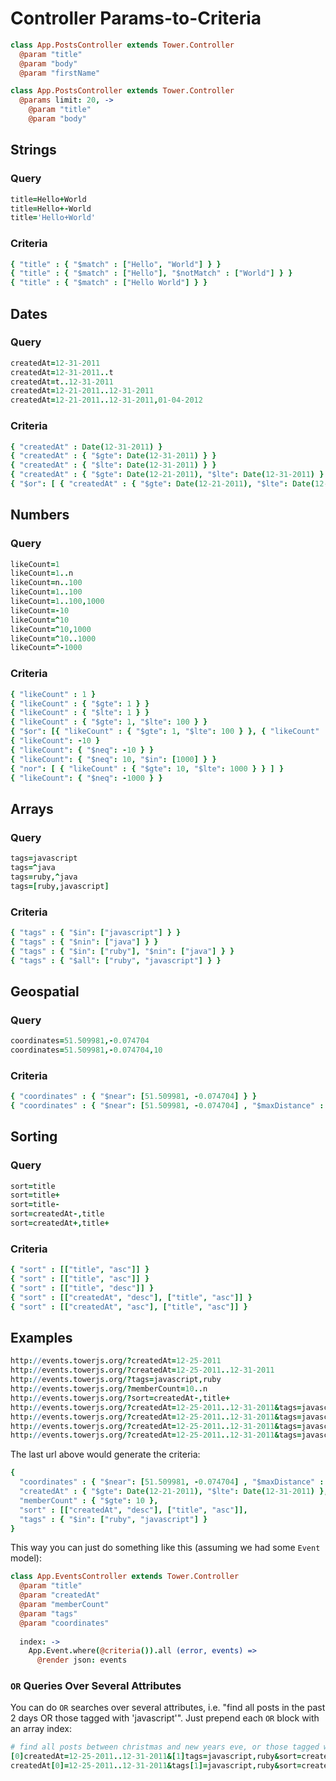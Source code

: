 # Controller Params-to-Criteria

``` coffeescript
class App.PostsController extends Tower.Controller
  @param "title"
  @param "body"
  @param "firstName"
```

``` coffeescript
class App.PostsController extends Tower.Controller
  @params limit: 20, ->
    @param "title"
    @param "body"
```

## Strings

### Query

``` coffeescript
title=Hello+World
title=Hello+-World
title='Hello+World'
```

### Criteria

``` coffeescript
{ "title" : { "$match" : ["Hello", "World"] } }
{ "title" : { "$match" : ["Hello"], "$notMatch" : ["World"] } }
{ "title" : { "$match" : ["Hello World"] } }
```

## Dates

### Query

``` coffeescript
createdAt=12-31-2011
createdAt=12-31-2011..t
createdAt=t..12-31-2011
createdAt=12-21-2011..12-31-2011
createdAt=12-21-2011..12-31-2011,01-04-2012
```

### Criteria

``` coffeescript
{ "createdAt" : Date(12-31-2011) }
{ "createdAt" : { "$gte": Date(12-31-2011) } }
{ "createdAt" : { "$lte": Date(12-31-2011) } }
{ "createdAt" : { "$gte": Date(12-21-2011), "$lte": Date(12-31-2011) } }
{ "$or": [ { "createdAt" : { "$gte": Date(12-21-2011), "$lte": Date(12-31-2011) } }, { "createdAt" : Date(01-04-2012) } ] }
```

## Numbers

### Query

``` coffeescript
likeCount=1
likeCount=1..n
likeCount=n..100
likeCount=1..100
likeCount=1..100,1000
likeCount=-10
likeCount=^10
likeCount=^10,1000
likeCount=^10..1000
likeCount=^-1000
```

### Criteria

``` coffeescript
{ "likeCount" : 1 }
{ "likeCount" : { "$gte": 1 } }
{ "likeCount" : { "$lte": 1 } }
{ "likeCount" : { "$gte": 1, "$lte": 100 } }
{ "$or": [{ "likeCount" : { "$gte": 1, "$lte": 100 } }, { "likeCount" : 1000 }] }
{ "likeCount": -10 }
{ "likeCount": { "$neq": -10 } }
{ "likeCount": { "$neq": 10, "$in": [1000] } }
{ "nor": [ { "likeCount" : { "$gte": 10, "$lte": 1000 } } ] }
{ "likeCount": { "$neq": -1000 } }
```

## Arrays

### Query

``` coffeescript
tags=javascript
tags=^java
tags=ruby,^java
tags=[ruby,javascript]
```

### Criteria

``` coffeescript
{ "tags" : { "$in": ["javascript"] } }
{ "tags" : { "$nin": ["java"] } }
{ "tags" : { "$in": ["ruby"], "$nin": ["java"] } }
{ "tags" : { "$all": ["ruby", "javascript"] } }
```

## Geospatial

### Query

``` coffeescript
coordinates=51.509981,-0.074704
coordinates=51.509981,-0.074704,10
```

### Criteria

``` coffeescript
{ "coordinates" : { "$near": [51.509981, -0.074704] } }
{ "coordinates" : { "$near": [51.509981, -0.074704] , "$maxDistance" : 10 } }
```

## Sorting

### Query

``` coffeescript
sort=title
sort=title+
sort=title-
sort=createdAt-,title
sort=createdAt+,title+
```

### Criteria

``` coffeescript
{ "sort" : [["title", "asc"]] }
{ "sort" : [["title", "asc"]] }
{ "sort" : [["title", "desc"]] }
{ "sort" : [["createdAt", "desc"], ["title", "asc"]] }
{ "sort" : [["createdAt", "asc"], ["title", "asc"]] }
```

## Examples

``` coffeescript
http://events.towerjs.org/?createdAt=12-25-2011
http://events.towerjs.org/?createdAt=12-25-2011..12-31-2011
http://events.towerjs.org/?tags=javascript,ruby
http://events.towerjs.org/?memberCount=10..n
http://events.towerjs.org/?sort=createdAt-,title+
http://events.towerjs.org/?createdAt=12-25-2011..12-31-2011&tags=javascript,ruby
http://events.towerjs.org/?createdAt=12-25-2011..12-31-2011&tags=javascript,ruby&sort=createdAt-,title+
http://events.towerjs.org/?createdAt=12-25-2011..12-31-2011&tags=javascript,ruby&memberCount=10..n&sort=createdAt-,title+
http://events.towerjs.org/?createdAt=12-25-2011..12-31-2011&tags=javascript,ruby&memberCount=10..n&coordinates=51.509981,-0.074704,10&sort=createdAt-,title+
```

The last url above would generate the criteria:

``` coffeescript
{ 
  "coordinates" : { "$near": [51.509981, -0.074704] , "$maxDistance" : 10 },
  "createdAt" : { "$gte": Date(12-21-2011), "$lte": Date(12-31-2011) },
  "memberCount" : { "$gte": 10 },
  "sort" : [["createdAt", "desc"], ["title", "asc"]], 
  "tags" : { "$in": ["ruby", "javascript"] }
}
```

This way you can just do something like this (assuming we had some `Event` model):

``` coffeescript
class App.EventsController extends Tower.Controller
  @param "title"
  @param "createdAt"
  @param "memberCount"
  @param "tags"
  @param "coordinates"
  
  index: ->
    App.Event.where(@criteria()).all (error, events) =>
      @render json: events
```

### `OR` Queries Over Several Attributes

You can do `OR` searches over several attributes, i.e. "find all posts in the past 2 days OR those tagged with 'javascript'".  Just prepend each `OR` block with an array index:

``` coffeescript
# find all posts between christmas and new years eve, or those tagged with "javascript" and "ruby", then sort by date and title
[0]createdAt=12-25-2011..12-31-2011&[1]tags=javascript,ruby&sort=createdAt-,title+
createdAt[0]=12-25-2011..12-31-2011&tags[1]=javascript,ruby&sort=createdAt-,title+
```
